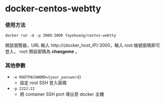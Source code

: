# docker-centos-webtty

### 使用方法 ###

`docker run -d -p 3000:3000 fayehuang/centos-webtty`

開啟瀏覽器，URL 輸入 http://{docker_host_IP}:3000，輸入 root 帳號密碼即可登入，
root 預設密碼為 **changeme** 。

### 其他參數 ###

* `-e ROOTPASSWORD={your_password}`
  - 設定 root SSH 登入密碼
* `-p 2222:22`
  - 將 container SSH port 導出至 docker 主機
